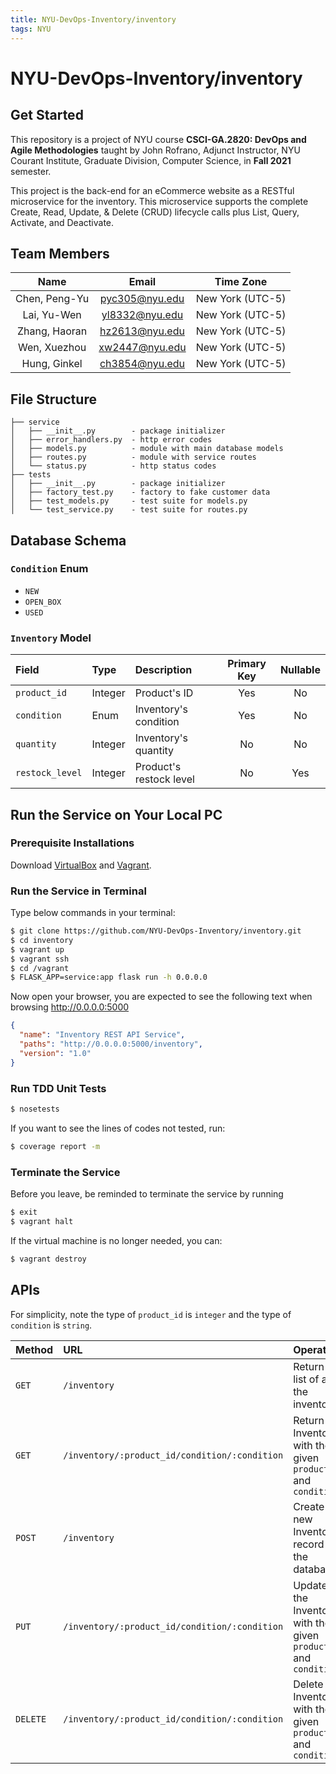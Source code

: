 ```yaml
---
title: NYU-DevOps-Inventory/inventory
tags: NYU
---
```


# NYU-DevOps-Inventory/inventory

## Get Started

This repository is a project of NYU course **CSCI-GA.2820: DevOps and Agile Methodologies** taught by John Rofrano, Adjunct Instructor, NYU Courant Institute, Graduate Division, Computer Science, in **Fall 2021** semester.

This project is the back-end for an eCommerce website as a RESTful microservice for the inventory. This microservice supports the complete Create, Read, Update, & Delete (CRUD) lifecycle calls plus List, Query, Activate, and Deactivate.

## Team Members

|     Name      |     Email      |    Time Zone     |
| :-----------: | :------------: | :--------------: |
| Chen, Peng-Yu | pyc305@nyu.edu | New York (UTC-5) |
|  Lai, Yu-Wen  | yl8332@nyu.edu | New York (UTC-5) |
| Zhang, Haoran | hz2613@nyu.edu | New York (UTC-5) |
| Wen, Xuezhou  | xw2447@nyu.edu | New York (UTC-5) |
| Hung, Ginkel  | ch3854@nyu.edu | New York (UTC-5) |

## File Structure

```
├── service
│   ├── __init__.py        - package initializer
│   ├── error_handlers.py  - http error codes
│   ├── models.py          - module with main database models
│   ├── routes.py          - module with service routes
│   └── status.py          - http status codes
├── tests
│   ├── __init__.py        - package initializer
│   ├── factory_test.py    - factory to fake customer data
│   ├── test_models.py     - test suite for models.py
│   └── test_service.py    - test suite for routes.py
```

## Database Schema

### `Condition` Enum

- `NEW`
- `OPEN_BOX`
- `USED`

### `Inventory` Model

| Field           | Type    | Description             | Primary Key | Nullable |
| :-------------- | :------ | :---------------------- | :---------: | :------: |
| `product_id`    | Integer | Product's ID            |     Yes     |    No    |
| `condition`     | Enum    | Inventory's condition   |     Yes     |    No    |
| `quantity`      | Integer | Inventory's quantity    |     No      |    No    |
| `restock_level` | Integer | Product's restock level |     No      |   Yes    |

## Run the Service on Your Local PC

### Prerequisite Installations

Download [VirtualBox](https://www.virtualbox.org/) and [Vagrant](https://www.vagrantup.com/).

### Run the Service in Terminal

Type below commands in your terminal:

```bash
$ git clone https://github.com/NYU-DevOps-Inventory/inventory.git
$ cd inventory
$ vagrant up
$ vagrant ssh
$ cd /vagrant
$ FLASK_APP=service:app flask run -h 0.0.0.0
```

Now open your browser, you are expected to see the following text when browsing http://0.0.0.0:5000

```json
{
  "name": "Inventory REST API Service",
  "paths": "http://0.0.0.0:5000/inventory",
  "version": "1.0"
}
```

### Run TDD Unit Tests

```bash
$ nosetests
```

If you want to see the lines of codes not tested, run:

```bash
$ coverage report -m
```

### Terminate the Service

Before you leave, be reminded to terminate the service by running

```bash
$ exit
$ vagrant halt
```

If the virtual machine is no longer needed, you can:

```bash
$ vagrant destroy
```

## APIs

For simplicity, note the type of `product_id` is `integer` and the type of `condition` is `string`.

| Method   | URL                                           | Operation                                                        |
| :------- | :-------------------------------------------- | :--------------------------------------------------------------- |
| `GET`    | `/inventory`                                  | Return a list of all the inventory                               |
| `GET`    | `/inventory/:product_id/condition/:condition` | Return the Inventory with the given `product_id` and `condition` |
| `POST`   | `/inventory`                                  | Create a new Inventory record in the database                    |
| `PUT`    | `/inventory/:product_id/condition/:condition` | Update the Inventory with the given `product_id` and `condition` |
| `DELETE` | `/inventory/:product_id/condition/:condition` | Delete the Inventory with the given `product_id` and `condition` |
